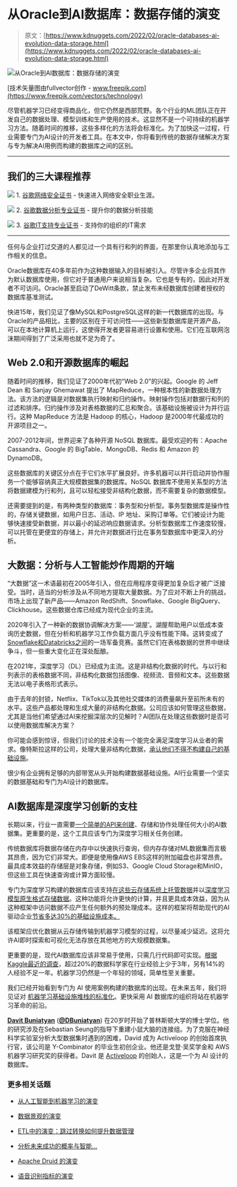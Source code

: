 # 从Oracle到AI数据库：数据存储的演变

> 原文：[https://www.kdnuggets.com/2022/02/oracle-databases-ai-evolution-data-storage.html](https://www.kdnuggets.com/2022/02/oracle-databases-ai-evolution-data-storage.html)

![从Oracle到AI数据库：数据存储的演变](../Images/6c896d3ad813766531a27e53c5468052.png)

[技术矢量图由fullvector创作 - www.freepik.com](https://www.freepik.com/vectors/technology)

尽管机器学习已经变得商品化，但它仍然是西部荒野。各个行业的ML团队正在开发自己的数据处理、模型训练和生产使用的技术。这显然不是一个可持续的机器学习方法。随着时间的推移，这些多样化的方法将会标准化。为了加快这一过程，行业需要专门为AI设计的开发者工具。在本文中，你将看到传统的数据存储解决方案与专为解决AI用例而构建的数据库之间的区别。

* * *

## 我们的三大课程推荐

![](../Images/0244c01ba9267c002ef39d4907e0b8fb.png) 1\. [谷歌网络安全证书](https://www.kdnuggets.com/google-cybersecurity) - 快速进入网络安全职业生涯。

![](../Images/e225c49c3c91745821c8c0368bf04711.png) 2\. [谷歌数据分析专业证书](https://www.kdnuggets.com/google-data-analytics) - 提升你的数据分析技能

![](../Images/0244c01ba9267c002ef39d4907e0b8fb.png) 3\. [谷歌IT支持专业证书](https://www.kdnuggets.com/google-itsupport) - 支持你的组织的IT需求

* * *

任何与企业打过交道的人都见过一个具有行和列的界面，在那里你认真地添加与工作相关的信息。

Oracle数据库在40多年前作为这种数据输入的目标被引入。尽管许多企业将其作为默认数据库使用，但它对于普通用户来说相当复杂。它也是专有的，因此对开发者不可访问。Oracle甚至启动了DeWitt条款，禁止发布未经数据库创建者授权的数据库基准测试。

快进15年，我们见证了像MySQL和PostgreSQL这样的新一代数据库的出现。与Oracle的产品相比，主要的区别在于可访问性——这些新型数据库是开源产品，可以在本地计算机上运行，这使得开发者更容易进行设置和使用。它们在互联网泡沫期间得到了广泛采用也就不足为奇了。

## **Web 2.0和开源数据库的崛起**

随着时间的推移，我们见证了2000年代初“Web 2.0”的兴起。Google 的 Jeff Dean 和 Sanjay Ghemawat 提出了 MapReduce，一种根本性的新数据处理方法。该方法的逻辑是对数据集执行映射和归约操作。映射操作包括对数据行和列的过滤和排序。归约操作涉及对表格数据的汇总和聚合。该基础设施被设计为并行运行。这种 MapReduce 方法是 Hadoop 的核心，Hadoop 是2000年代最成功的开源项目之一。

2007-2012年间，世界迎来了各种开源 NoSQL 数据库。最受欢迎的有：Apache Cassandra、Google 的 BigTable、MongoDB、Redis 和 Amazon 的 DynamoDB。

这些数据库的关键区分点在于它们水平扩展良好。许多机器可以并行启动并协作服务一个能够容纳真正大规模数据集的数据库。NoSQL 数据库不使用关系型的方法将数据建模为行和列，且可以轻松接受非结构化数据，而不需要复杂的数据模型。

还需要提到的是，有两种类型的数据库：事务型和分析型。事务型数据库是操作性的，存储关键数据，如用户日志、活动、IP 地址、采购订单等。它们被设计为能够快速接受新数据，并以最小的延迟响应数据请求。分析型数据库工作速度较慢，可以托管在更便宜的存储上，并允许对数据进行比在事务型数据库中更深入的分析。

## **大数据：分析与人工智能炒作周期的开端**

“大数据”这一术语最初在2005年引入，但在应用程序变得更加复杂后才被广泛接受。当时，适当的分析涉及从不同地方提取大量数据。为了应对不断上升的挑战，市场上出现了新产品——Amazon RedShift、Snowflake、Google BigQuery、Clickhouse。这些数据仓库已经成为现代企业的主流。

2020年引入了一种新的数据协调解决方案——‘湖屋’。湖屋帮助用户以低成本查询历史数据，但在分析和机器学习工作负载方面几乎没有性能下降。这转变成了[Snowflake和Databricks之间](https://blocksandfiles.com/2021/11/15/snowflake-rebuts-databricks-snowflake-performance-comparison/)的一场军备竞赛。虽然它们在表格数据的世界中继续争斗，但一些重大变化正在深处酝酿。

在2021年，深度学习（DL）已经成为主流。这是非结构化数据的时代。与以行和列表示的表格数据不同，非结构化数据包括图像、视频流、音频和文本。这些数据无法以电子表格形式表示。

由于去年的封锁，Netflix、TikTok以及其他社交媒体的消费量飙升至前所未有的水平。这些产品都处理和生成大量的非结构化数据。公司应该如何管理这些数据，尤其是当他们希望通过AI来挖掘深层次的见解时？AI团队在处理这些数据时是否可以使用数据库解决方案？

你可能会感到惊讶，但我们讨论的技术没有一个能完全满足深度学习从业者的需求。像特斯拉这样的公司，处理大量非结构化数据，[承认他们不得不构建自己的基础设施](https://youtu.be/hx7BXih7zx8)。

很少有企业拥有足够的内部带宽从头开始构建数据基础设施。AI行业需要一个坚实的数据基础和专门为AI设计的数据库。

## **AI数据库是深度学习创新的支柱**

长期以来，行业一直需要[一个简单的API来创建](https://github.com/activeloopai/Hub)、存储和协作处理任何大小的AI数据集。更重要的是，这个工具应该专门为深度学习相关任务创建。

传统数据库将数据存储在内存中以快速执行查询，但内存存储对ML数据集而言极其昂贵，因为它们非常大。即便是使用像AWS EBS这样的附加磁盘也非常昂贵。最具成本效益的存储层是对象存储，例如S3、Google Cloud Storage和MinIO，但这些工具在快速查询或计算方面较慢。

专门为深度学习构建的数据库应该支持[在这些云存储系统上托管数据](/2021/11/design-patterns-machine-learning-pipelines.html)并以[深度学习模型原生格式存储数据](/2021/11/after-hdf5-data-storage-format-deep-learning.html)。这种功能将允许更快的计算，并且更具成本效益，因为从这种框架中访问数据不应产生任何额外的预处理成本。这样的框架将帮助现代的AI驱动企业[节省多达30%的基础设施成本。](https://activeloop-forbes.s3.us-west-2.amazonaws.com/forbes_article_-_better_aerial_data_pipelines.pdf)

该框架应优化数据从云存储传输到机器学习模型的过程，以尽量减少延迟。这将允许AI即时探索和可视化无法存放在其他地方的大规模数据集。

更重要的是，现代AI数据库应该非常易于使用，只需几行代码即可实现。[根据Kaggle最近的调查](https://www.kaggle.com/kaggle-survey-2021)，超过20%的数据科学家在行业经验上少于3年，另有14%的人经验不足一年。机器学习仍然是一个年轻的领域，简单性至关重要。

我们已经开始看到专门为 AI 使用案例构建的数据库的出现。在未来五年，我们将见证对 [机器学习基础设施堆栈的标准化](https://www.forbes.com/sites/forbestechcouncil/2021/10/08/how-to-enable-data-centric-ai/?sh=5e570ea020f8)。更快采用 AI 数据库的组织将站在机器学习革命的前沿。

**[Davit Buniatyan](https://www.linkedin.com/in/davidbuniatyan/)** (**[@DBuniatyan](https://twitter.com/dbuniatyan)**) 在20岁时开始了普林斯顿大学的博士学位。他的研究涉及在Sebastian Seung的指导下重建小鼠大脑的连接组。为了克服在神经科学实验室分析大型数据集时遇到的困难，David 成为 Activeloop 的创始首席执行官，该公司是 Y-Combinator 的毕业生初创企业。他还是戈登·吴奖学金和 AWS 机器学习研究奖的获得者。Davit 是 [Activeloop](https://www.activeloop.ai/) 的创始人，这是一个为 AI 设计的数据库。

### 更多相关话题

+   [从人工智能到机器学习的演变](https://www.kdnuggets.com/2022/08/evolution-artificial-intelligence-machine-learning-data-science.html)

+   [数据景观的演变](https://www.kdnuggets.com/2023/06/evolution-data-landscape.html)

+   [ETL中的演变：跳过转换如何提升数据管理](https://www.kdnuggets.com/evolution-in-etl-how-skipping-transformation-enhances-data-management)

+   [分析未来成功的概率与智能…](https://www.kdnuggets.com/2022/02/analyzing-probability-future-success-intelligence-node-attributes-evolution-model.html)

+   [Apache Druid 的演变](https://www.kdnuggets.com/2022/07/evolution-apache-druid.html)

+   [语音识别指标的演变](https://www.kdnuggets.com/2022/10/evolution-speech-recognition-metrics.html)
